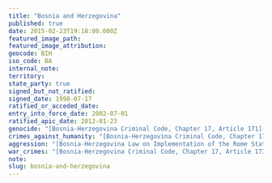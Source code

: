 ```yaml
---
title: "Bosnia and Herzegovina"
published: true
date: 2015-02-23T19:18:00.000Z
featured_image_path:
featured_image_attribution:
geocode: BIH
iso_code: BA
internal_note:
territory:
state_party: true
signed_but_not_ratified:
signed_date: 1998-07-17
ratified_or_acceded_date:
entry_into_force_date: 2002-07-01
ratified_apic_date: 2012-01-23
genocide: "[Bosnia-Herzegovina Criminal Code, Chapter 17, Article 171](https://iccdb.hrlc.net/data/doc/118/keyword/46/)"
crimes_against_humanity: "[Bosnia-Herzegovina Criminal Code, Chapter 17, Article 172](https://iccdb.hrlc.net/data/doc/118/keyword/13/)"
aggression: "[Bosnia-Herzegovina Law on Implementation of the Rome Statute of the International Criminal Court and Cooperation with the International Criminal Court, Article 2](http://iccdb.webfactional.com/documents/implementations/pdf/BH_Law_on_Implementation_of_the_Rome_Statute_ENG.pdf)"
war_crimes: "[Bosnia-Herzegovina Criminal Code, Chapter 17, Article 173](https://iccdb.hrlc.net/data/doc/118/keyword/145/)"
note:
slug: bosnia-and-herzegovina
---
```

